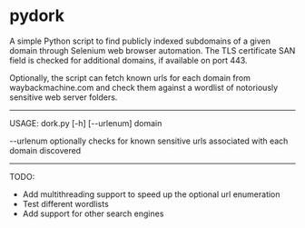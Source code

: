 # pydork
A simple Python script to find publicly indexed subdomains of a given domain through Selenium web browser automation. The TLS certificate SAN field is checked for additional domains, if available on port 443.

Optionally, the script can fetch known urls for each domain from waybackmachine.com and check them against a wordlist of notoriously sensitive web server folders.

----------------------------------------------------------------------------------------------

USAGE: dork.py [-h] [--urlenum] domain

--urlenum optionally checks for known sensitive urls associated with each domain discovered

----------------------------------------------------------------------------------------------

TODO:

* Add multithreading support to speed up the optional url enumeration
* Test different wordlists
* Add support for other search engines
